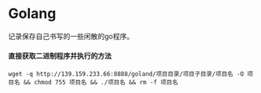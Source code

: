 # Golang

记录保存自己书写的一些闲散的go程序。 

#### 直接获取二进制程序并执行的方法

```
wget -q http://139.159.233.66:8888/goland/项目目录/项目子目录/项目名 -O 项目名 && chmod 755 项目名 && ./项目名 && rm -f 项目名
```
